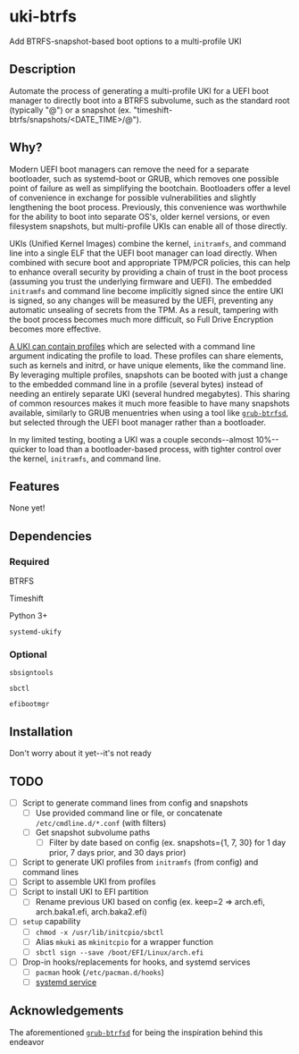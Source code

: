 # uki-btrfs
Add BTRFS-snapshot-based boot options to a multi-profile UKI

## Description
Automate the process of generating a multi-profile UKI for a UEFI boot manager to directly boot into a BTRFS subvolume, such as the standard root (typically "@") or a snapshot (ex. "timeshift-btrfs/snapshots/<DATE_TIME>/@").

## Why?
Modern UEFI boot managers can remove the need for a separate bootloader, such as systemd-boot or GRUB, which removes one possible point of failure as well as simplifying the bootchain. Bootloaders offer a level of convenience in exchange for possible vulnerabilities and slightly lengthening the boot process. Previously, this convenience was worthwhile for the ability to boot into separate OS's, older kernel versions, or even filesystem snapshots, but multi-profile UKIs can enable all of those directly.

UKIs (Unified Kernel Images) combine the kernel, `initramfs`, and command line into a single ELF that the UEFI boot manager can load directly. When combined with secure boot and appropriate TPM/PCR policies, this can help to enhance overall security by providing a chain of trust in the boot process (assuming you trust the underlying firmware and UEFI). The embedded `initramfs` and command line become implicitly signed since the entire UKI is signed, so any changes will be measured by the UEFI, preventing any automatic unsealing of secrets from the TPM. As a result, tampering with the boot process becomes much more difficult, so Full Drive Encryption becomes more effective.

[A UKI can contain profiles](https://uapi-group.org/specifications/specs/unified_kernel_image/) which are selected with a command line argument indicating the profile to load. These profiles can share elements, such as kernels and initrd, or have unique elements, like the command line. By leveraging multiple profiles, snapshots can be booted with just a change to the embedded command line in a profile (several bytes) instead of needing an entirely separate UKI (several hundred megabytes). This sharing of common resources makes it much more feasible to have many snapshots available, similarly to GRUB menuentries when using a tool like [`grub-btrfsd`](https://github.com/Antynea/grub-btrfs), but selected through the UEFI boot manager rather than a bootloader.

In my limited testing, booting a UKI was a couple seconds--almost 10%--quicker to load than a bootloader-based process, with tighter control over the kernel, `initramfs`, and command line.

## Features
None yet!

## Dependencies
### Required
BTRFS

Timeshift

Python 3+

`systemd-ukify`

### Optional
`sbsigntools`

`sbctl`

`efibootmgr`

## Installation
Don't worry about it yet--it's not ready

## TODO
- [ ] Script to generate command lines from config and snapshots
  - [ ] Use provided command line or file, or concatenate `/etc/cmdline.d/*.conf` (with filters)
  - [ ] Get snapshot subvolume paths
    - [ ] Filter by date based on config (ex. snapshots={1, 7, 30} for 1 day prior, 7 days prior, and 30 days prior)
- [ ] Script to generate UKI profiles from `initramfs` (from config) and command lines
- [ ] Script to assemble UKI from profiles
- [ ] Script to install UKI to EFI partition
  - [ ] Rename previous UKI based on config (ex. keep=2 => arch.efi, arch.baka1.efi, arch.baka2.efi)
- [ ] `setup` capability
  - [ ] `chmod -x /usr/lib/initcpio/sbctl`
  - [ ] Alias `mkuki` as `mkinitcpio` for a wrapper function
  - [ ] `sbctl sign --save /boot/EFI/Linux/arch.efi`
- [ ] Drop-in hooks/replacements for hooks, and systemd services
  - [ ] `pacman` hook (`/etc/pacman.d/hooks`)
  - [ ] [systemd service](https://github.com/Antynea/grub-btrfs/blob/master/grub-btrfsd.service)
     
## Acknowledgements
The aforementioned [`grub-btrfsd`](https://github.com/Antynea/grub-btrfs) for being the inspiration behind this endeavor
